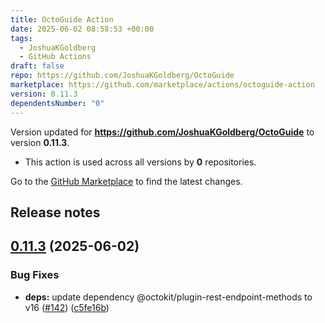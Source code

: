 ```yaml
---
title: OctoGuide Action
date: 2025-06-02 08:58:53 +00:00
tags:
  - JoshuaKGoldberg
  - GitHub Actions
draft: false
repo: https://github.com/JoshuaKGoldberg/OctoGuide
marketplace: https://github.com/marketplace/actions/octoguide-action
version: 0.11.3
dependentsNumber: "0"
---
```



Version updated for **https://github.com/JoshuaKGoldberg/OctoGuide** to version **0.11.3**.
- This action is used across all versions by **0** repositories.

Go to the [GitHub Marketplace](https://github.com/marketplace/actions/octoguide-action) to find the latest changes.

## Release notes

## [0.11.3](https://github.com/JoshuaKGoldberg/OctoGuide/compare/0.11.2...0.11.3) (2025-06-02)


### Bug Fixes

* **deps:** update dependency @octokit/plugin-rest-endpoint-methods to v16 ([#142](https://github.com/JoshuaKGoldberg/OctoGuide/issues/142)) ([c5fe16b](https://github.com/JoshuaKGoldberg/OctoGuide/commit/c5fe16b669024114592d3c95555a9af3a77d6283))
